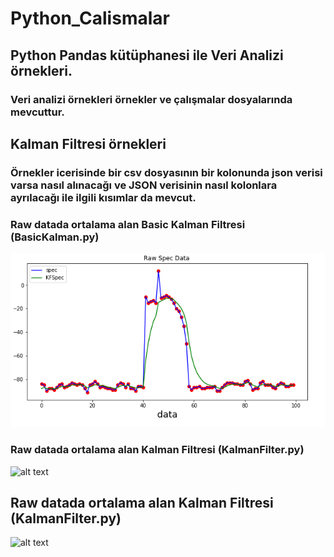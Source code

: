 # Python_Calismalar
## Python Pandas kütüphanesi ile Veri Analizi örnekleri.
### Veri analizi örnekleri örnekler ve çalışmalar dosyalarında mevcuttur.
## Kalman Filtresi örnekleri
### Örnekler icerisinde bir csv dosyasının bir kolonunda json verisi varsa nasıl alınacağı ve JSON verisinin nasıl kolonlara ayrılacağı ile ilgili kısımlar da mevcut.
### Raw datada ortalama alan Basic Kalman Filtresi (BasicKalman.py)
![alt text](https://github.com/serdarkocerr/Python_Calismalar/blob/master/images/basicKalmanImage.PNG)
### Raw datada ortalama alan  Kalman Filtresi (KalmanFilter.py)
![alt text](https://github.com/serdarkocerr/Python_Calismalar/blob/master/images/KalmanF%E2%80%8EilterAvg.PNG)
## Raw datada ortalama alan  Kalman Filtresi (KalmanFilter.py)
![alt text](https://github.com/serdarkocerr/Python_Calismalar/blob/master/images/KalmanF%E2%80%8EilterAvg.PNG)

